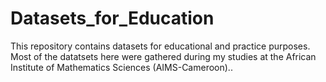 # Datasets_for_Education
This repository contains datasets for educational and practice purposes. Most of the datatsets here were gathered during my studies at the African Institute of Mathematics Sciences (AIMS-Cameroon)..
